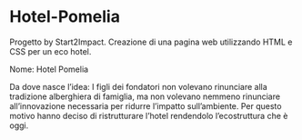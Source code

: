 # Hotel-Pomelia

Progetto by Start2Impact. Creazione di una pagina web utilizzando HTML e CSS per un eco hotel.

Nome:
Hotel Pomelia

Da dove nasce l’idea:
I figli dei fondatori non volevano rinunciare alla tradizione alberghiera di famiglia, ma non volevano nemmeno rinunciare all’innovazione necessaria per ridurre l’impatto sull’ambiente. Per questo motivo hanno deciso di ristrutturare l’hotel rendendolo l’ecostruttura che è oggi.
